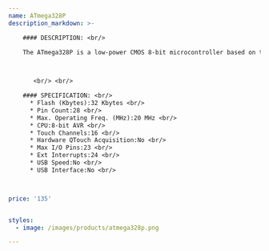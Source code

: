 ```yaml
---
name: ATmega328P
description_markdown: >-

    #### DESCRIPTION: <br/>
    
    The ATmega328P is a low-power CMOS 8-bit microcontroller based on the AVRenhanced RISC architecture. By executing powerful instructions in a single clock cycle, the ATmegaPA/328P achieves throughputs approaching 1 MIPS per MHz allowing the systemdesigner to optimize power consumption versus processing speed.



       <br/> <br/>

    #### SPECIFICATION: <br/>
      * Flash (Kbytes):32 Kbytes <br/>
      * Pin Count:28 <br/>
      * Max. Operating Freq. (MHz):20 MHz <br/>
      * CPU:8-bit AVR <br/>
      * Touch Channels:16 <br/>
      * Hardware QTouch Acquisition:No <br/>
      * Max I/O Pins:23 <br/>
      * Ext Interrupts:24 <br/>
      * USB Speed:No <br/>
      * USB Interface:No <br/>



price: '135'


styles:
  - image: /images/products/atmega328p.png

---
```

